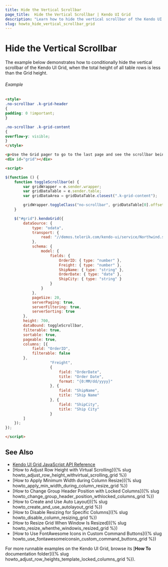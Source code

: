 ```yaml
---
title: Hide the Vertical Scrollbar
page_title:  Hide the Vertical Scrollbar | Kendo UI Grid
description: "Learn how to hide the vertical scrollbar of the Kendo UI Grid widget when you do not need it."
slug: howto_hide_vertical_scrollbar_grid
---
```


# Hide the Vertical Scrollbar

The example below demonstrates how to conditionally hide the vertical scrollbar of the Kendo UI Grid, when the total height of all table rows is less than the Grid height.

###### Example

```html
<style>
.no-scrollbar .k-grid-header
{
padding: 0 !important;
}

.no-scrollbar .k-grid-content
{
overflow-y: visible;
}
</style>

<p>Use the Grid pager to go to the last page and see the scrollbar being hidden programmatically.</p>
<div id="grid"></div>

<script>

$(function () {
    function toggleScrollbar(e) {
        var gridWrapper = e.sender.wrapper;
        var gridDataTable = e.sender.table;
        var gridDataArea = gridDataTable.closest(".k-grid-content");

        gridWrapper.toggleClass("no-scrollbar", gridDataTable[0].offsetHeight < gridDataArea[0].offsetHeight);
    }

    $("#grid").kendoGrid({
        dataSource: {
            type: "odata",
            transport: {
                read: "//demos.telerik.com/kendo-ui/service/Northwind.svc/Orders"
            },
            schema: {
                model: {
                    fields: {
                        OrderID: { type: "number" },
                        Freight: { type: "number" },
                        ShipName: { type: "string" },
                        OrderDate: { type: "date" },
                        ShipCity: { type: "string" }
                    }
                }
            },
            pageSize: 20,
            serverPaging: true,
            serverFiltering: true,
            serverSorting: true
        },
        height: 700,
        dataBound: toggleScrollbar,
        filterable: true,
        sortable: true,
        pageable: true,
        columns: [{
            field: "OrderID",
            filterable: false
        },
                    "Freight",
                    {
                        field: "OrderDate",
                        title: "Order Date",
                        format: "{0:MM/dd/yyyy}"
                    }, {
                        field: "ShipName",
                        title: "Ship Name"
                    }, {
                        field: "ShipCity",
                        title: "Ship City"
                    }
        ]
    });
});

</script>
```

## See Also

* [Kendo UI Grid JavaScript API Reference](/api/javascript/ui/grid)
* [How to Adjust Row Height with Virtual Scrolling]({% slug howto_adjust_row_height_withvirtual_scrolling_grid %})
* [How to Apply Minimum Width during Column Resize]({% slug howto_apply_min_width_during_column_resize_grid %})
* [How to Change Group Header Position with Locked Columns]({% slug howto_change_group_header_position_wthlocked_columns_grid %})
* [How to Create and Use Auto Layout]({% slug howto_create_and_use_autolayout_grid %})
* [How to Disable Resizing for Specific Columns]({% slug howto_disable_column_resizing_grid %})
* [How to Resize Grid When Window Is Resized]({% slug howto_resize_whenthe_windowis_resized_grid %})
* [How to Use FontAwesome Icons in Custom Command Buttons]({% slug howto_use_fontawesomeiconsin_custom_command_buttons_grid %})

For more runnable examples on the Kendo UI Grid, browse its [**How To** documentation folder]({% slug howto_adjust_row_heights_template_locked_columns_grid %}).
